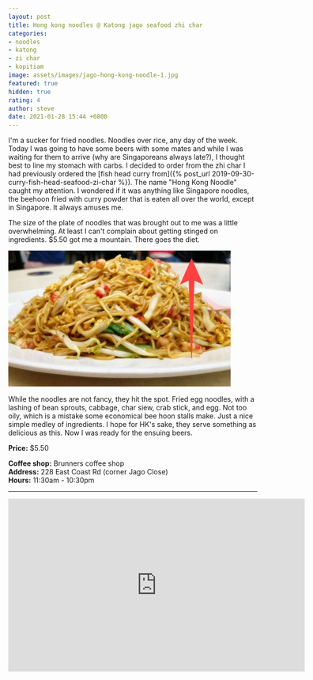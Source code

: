 ```yaml
---
layout: post
title: Hong kong noodles @ Katong jago seafood zhi char
categories:
- noodles
- katong
- zi char
- kopitiam
image: assets/images/jago-hong-kong-noodle-1.jpg
featured: true
hidden: true
rating: 4
author: steve
date: 2021-01-28 15:44 +0800
---
```

I'm a sucker for fried noodles. Noodles over rice, any day of the week. Today I was going to have some beers with some mates and while I was waiting for them to arrive (why are Singaporeans always late?), I thought best to line my stomach with carbs. I decided to order from the zhi char I had previously ordered the [fish head curry from]({% post_url 2019-09-30-curry-fish-head-seafood-zi-char %}). The name "Hong Kong Noodle" caught my attention. I wondered if it was anything like Singapore noodles, the beehoon fried with curry powder that is eaten all over the world, except in Singapore. It always amuses me.

The size of the plate of noodles that was brought out to me was a little overwhelming. At least I can't complain about getting stinged on ingredients. $5.50 got me a mountain. There goes the diet. 

![Mountain of noodles](/assets/images/jago-hong-kong-noodle-2.jpg "Mountain of noodles")

While the noodles are not fancy, they hit the spot. Fried egg noodles, with a lashing of bean sprouts, cabbage, char siew, crab stick, and egg. Not too oily, which is a mistake some economical bee hoon stalls make. Just a nice simple medley of ingredients. I hope for HK's sake, they serve something as delicious as this. Now I was ready for the ensuing beers.

**Price:** $5.50  

**Coffee shop:** Brunners coffee shop  
**Address:** 228 East Coast Rd (corner Jago Close)  
**Hours:** 11:30am - 10:30pm  

***  

<iframe src="https://www.google.com/maps/embed?pb=!1m18!1m12!1m3!1d3988.7794601923756!2d103.90540321421255!3d1.3075220990463587!2m3!1f0!2f0!3f0!3m2!1i1024!2i768!4f13.1!3m3!1m2!1s0x31da180cb49f7da1%3A0x9a27afd271b9961f!2sBrunners%20Coffeeshop!5e0!3m2!1sen!2ssg!4v1571715947289!5m2!1sen!2ssg" width="600" height="350" frameborder="0" style="border:0;" allowfullscreen=""></iframe>